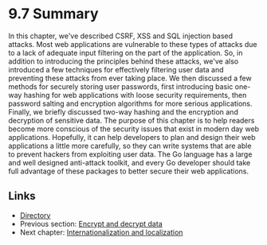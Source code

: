 # 9.7 Summary

In this chapter, we've described CSRF, XSS and SQL injection based attacks. Most web applications are vulnerable to these types of attacks due to a lack of adequate input filtering on the part of the application. So, in addition to introducing the principles behind these attacks, we've also introduced a few techniques for effectively filtering user data and preventing these attacks from ever taking place. We then discussed a few methods for securely storing user passwords, first introducing basic one-way hashing for web applications with loose security requirements, then password salting and encryption algorithms for more serious applications. Finally, we briefly discussed two-way hashing and the encryption and decryption of sensitive data. The purpose of this chapter is to help readers become more conscious of the security issues that exist in modern day web applications. Hopefully, it can help developers to plan and design their web applications a little more carefully, so they can write systems that are able to prevent hackers from exploiting user data. The Go language has a large and well designed anti-attack toolkit, and every Go developer should take full advantage of these packages to better secure their web applications.

## Links

* [Directory](preface.md)
* Previous section: [Encrypt and decrypt data](09.6.md)
* Next chapter: [Internationalization and localization](10.0.md)

